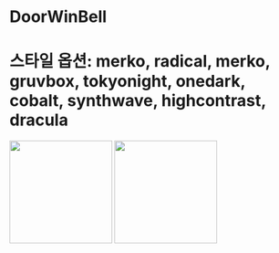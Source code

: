 # DoorWinBell
# 스타일 옵션: merko, radical, merko, gruvbox, tokyonight, onedark, cobalt, synthwave, highcontrast, dracula


<div>
  <img height="180em" src="https://github-readme-stats-sigma-five.vercel.app/api?username=msj102525&show_icons=true&theme=merko&include_all_commits=true&count_private=true"/>
  
  <img height="180em" src="https://github-readme-stats-sigma-five.vercel.app/api/top-langs/?username=msj102525&layout=compact&thema=merko"/>
</div>
